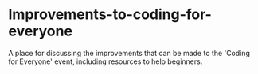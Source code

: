 # Improvements-to-coding-for-everyone
A place for discussing the improvements that can be made to the 'Coding for Everyone' event, including resources to help beginners.  
